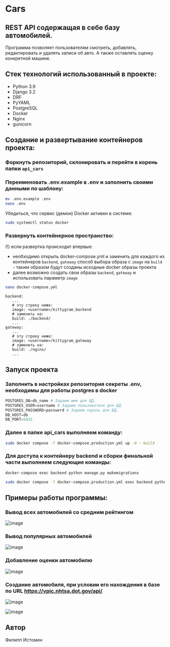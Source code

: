 #  Cars
## REST API содержащая в себе базу автомобилей.
Программа позволяет пользователям смотреть, добавлять, редактировать и удалять записи об авто. А также оставлять оценку конкретной машине. 

## Стек технологий использованный в проекте:
- Python 3.9
- Django 3.2
- DRF
- PyYAML
- PostgreSQL
- Docker
- Nginx
- gunicorn

## Создание и развертывание контейнеров проекта:

### Форкнуть репозиторий, склонировать и перейти в корень папки `api_cars`

### Переименовать .env.example в .env и заполнить своими данными по шаблону:

```bash
mv .env.example .env
nano .env
```

Убедиться, что сервис (демон) Docker активен в системе:

```bash
sudo systemctl status docker
```

### Развернуть контейнерное пространство:

(!) если развертка происходит впервые:

- необходимо открыть docker-compose.yml и заменить для каждого из контейнеров `backend`, `gateway` способ выбора образа с `image` на `build` - таким образом будут созданы исходные docker образы проекта
- далее возможно создать свои образы `backend`, `gateway` и использовать параметр `image`

```bash
nano docker-compose.yml
```
```
backend:
   ...
   # эту строку ниже:
   image: <username>/kittygram_backend
   # заменить на:
   build: ./backend/
   ...
gateway:
   ...
   # эту строку ниже:
   image: <username>/kittygram_gateway
   # заменить на:
   build: ./nginx/
   ...
```

## Запуск проекта 
### Заполнить в настройках репозитория секреты .env, необходимы для работы postgres в docker 
 
```python 
POSTGRES_DB=db_name # Задаем имя для БД. 
POSTGRES_USER=username # Задаем пользователя для БД. 
POSTGRES_PASSWORD=password # Задаем пароль для БД. 
DB_HOST=db 
DB_PORT=5432 
``` 
 
### Далее в папке api_cars выполняем команду: 
 
```bash 
sudo docker compose -f docker-compose.production.yml up -d --build 
``` 
 
 
### Для доступа к контейнеру backend и сборки финальной части выполняем следующие команды: 
 
```bash 
docker-compose exec backend python manage.py makemigrations 
``` 
 
```bash
sudo docker compose -f docker-compose.production.yml exec backend python manage.py migrate
```
## Примеры работы программы:
### Вывод всех автомобилей со средним рейтингом
![image](https://github.com/FILL9214/api_cars/assets/97111713/d04e21a3-e6e5-4550-928d-334deb0008a3)

### Вывод популярных автомобилей
![image](https://github.com/FILL9214/api_cars/assets/97111713/d4be43b2-a5e4-4192-b243-be9c480437d8)
### Добавление оценки автомобилю
![image](https://github.com/FILL9214/api_cars/assets/97111713/ef6a5146-7859-4a9b-ac58-c8b857bcacba)

### Создание автомобиля, при условии его нахождения в базе по URL https://vpic.nhtsa.dot.gov/api/
![image](https://github.com/FILL9214/api_cars/assets/97111713/af37f8b2-a98d-497c-b476-c6ac5ca988b0)

![image](https://github.com/FILL9214/api_cars/assets/97111713/c7f3bc9f-bc7a-4e2f-9519-f1498434c8d8)


## Автор
Филипп Истомин
